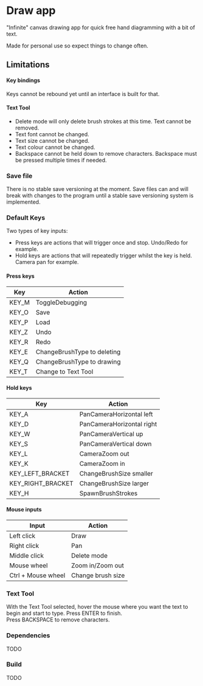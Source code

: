 # Draw app
"Infinite" canvas drawing app for quick free hand diagramming with a bit of text.

Made for personal use so expect things to change often.

## Limitations
#### Key bindings
Keys cannot be rebound yet until an interface is built for that.
#### Text Tool
- Delete mode will only delete brush strokes at this time. Text cannot be removed.
- Text font cannot be changed.
- Text size cannot be changed.
- Text colour cannot be changed.
- Backspace cannot be held down to remove characters. Backspace must be pressed multiple times if needed.

### Save file
There is no stable save versioning at the moment. Save files can and will break with changes to the program until a stable save versioning system is implemented.

### Default Keys

Two types of key inputs:
- Press keys are actions that will trigger once and stop. Undo/Redo for example.
- Hold keys are actions that will repeatedly trigger whilst the key is held. Camera pan for example.

#### Press keys
| Key | Action |
|-----|--------|
| KEY_M | ToggleDebugging |
| KEY_O | Save |
| KEY_P | Load |
| KEY_Z | Undo |
| KEY_R | Redo |
| KEY_E | ChangeBrushType to deleting |
| KEY_Q | ChangeBrushType to drawing |
| KEY_T | Change to Text Tool |

#### Hold keys
| Key | Action |
|-----|--------|
| KEY_A | PanCameraHorizontal left |
| KEY_D | PanCameraHorizontal right |
| KEY_W | PanCameraVertical up |
| KEY_S | PanCameraVertical down |
| KEY_L | CameraZoom out |
| KEY_K | CameraZoom in |
| KEY_LEFT_BRACKET | ChangeBrushSize smaller |
| KEY_RIGHT_BRACKET | ChangeBrushSize larger |
| KEY_H | SpawnBrushStrokes |

#### Mouse inputs
| Input | Action |
|-----|--------|
| Left click | Draw |
| Right click | Pan |
| Middle click | Delete mode |
| Mouse wheel | Zoom in/Zoom out |
| Ctrl + Mouse wheel | Change brush size |

### Text Tool
With the Text Tool selected, hover the mouse where you want the text to begin and start to type. Press ENTER to finish.  
Press BACKSPACE to remove characters.

### Dependencies
TODO

### Build
TODO
